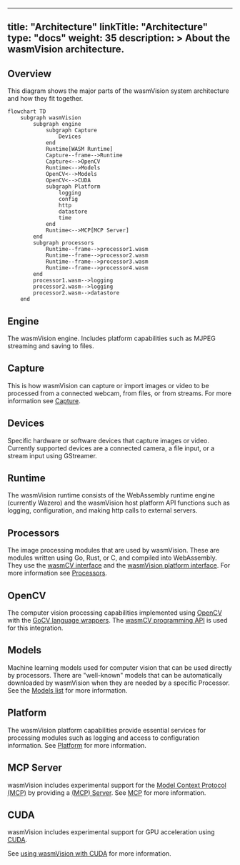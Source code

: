
---
title: "Architecture"
linkTitle: "Architecture"
type: "docs"
weight: 35
description: >
  About the wasmVision architecture.
---

## Overview

This diagram shows the major parts of the wasmVision system architecture and how they fit together.

```mermaid
flowchart TD
    subgraph wasmVision
        subgraph engine
            subgraph Capture
                Devices
            end
            Runtime[WASM Runtime]
            Capture--frame-->Runtime
            Capture<-->OpenCV
            Runtime<-->Models
            OpenCV<-->Models
            OpenCV<-->CUDA
            subgraph Platform
                logging
                config
                http
                datastore
                time
            end
            Runtime<-->MCP[MCP Server]
        end
        subgraph processors
            Runtime--frame-->processor1.wasm
            Runtime--frame-->processor2.wasm
            Runtime--frame-->processor3.wasm
            Runtime--frame-->processor4.wasm
        end
        processor1.wasm-->logging
        processor2.wasm-->logging
        processor2.wasm-->datastore
    end
```

## Engine

The wasmVision engine. Includes platform capabilities such as MJPEG streaming and saving to files.

## Capture

This is how wasmVision can capture or import images or video to be processed from a connected webcam, from files, or from streams. For more information see [Capture](/docs/concepts/capture).

## Devices

Specific hardware or software devices that capture images or video. Currently supported devices are a connected camera, a file input, or a stream input using GStreamer.

## Runtime

The wasmVision runtime consists of the WebAssembly runtime engine (currently Wazero) and the wasmVision host platform API functions such as logging, configuration, and making http calls to external servers.

## Processors

The image processing modules that are used by wasmVision. These are modules written using Go, Rust, or C, and compiled into WebAssembly. They use the [wasmCV interface](https://github.com/wasmvision/wasmcv) and the [wasmVision platform interface](https://github.com/wasmvision/wasmvision-sdk). For more information see [Processors](/docs/concepts/processors/).

## OpenCV

The computer vision processing capabilities implemented using [OpenCV](https://github.com/opencv/opencv) with the [GoCV language wrappers](https://github.com/hybridgroup/gocv). The [wasmCV programming API](https://wasmcv.org/) is used for this integration.

## Models

Machine learning models used for computer vision that can be used directly by processors. There are "well-known" models that can be automatically downloaded by wasmVision when they are needed by a specific Processor. See the [Models list](/docs/reference/models) for more information.

## Platform

The wasmVision platform capabilities provide essential services for processing modules such as logging and access to configuration information. See [Platform](/docs/concepts/platform) for more information.

## MCP Server

wasmVision includes experimental support for the [Model Context Protocol (MCP)](https://modelcontextprotocol.info/) by providing a [(MCP) Server](https://modelcontextprotocol.info/specification/draft/server/). See [MCP](/docs/concepts/mcp) for more information.

## CUDA

wasmVision includes experimental support for GPU acceleration using [CUDA](https://en.wikipedia.org/wiki/CUDA).

See [using wasmVision with CUDA](/docs/concepts/cuda) for more information.
